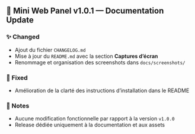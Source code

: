 ## 📄 Mini Web Panel v1.0.1 — Documentation Update

### ✨ Changed
- Ajout du fichier `CHANGELOG.md`
- Mise à jour du `README.md` avec la section **Captures d’écran**
- Renommage et organisation des screenshots dans `docs/screenshots/`

### 🐞 Fixed
- Amélioration de la clarté des instructions d’installation dans le README

### 📌 Notes
- Aucune modification fonctionnelle par rapport à la version `v1.0.0`
- Release dédiée uniquement à la documentation et aux assets
